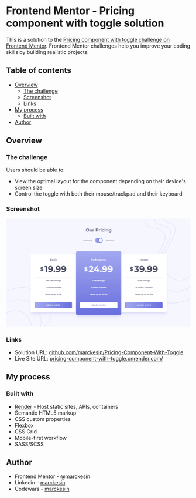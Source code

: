# Frontend Mentor - Pricing component with toggle solution

This is a solution to the [Pricing component with toggle challenge on Frontend Mentor](https://www.frontendmentor.io/challenges/pricing-component-with-toggle-8vPwRMIC). Frontend Mentor challenges help you improve your coding skills by building realistic projects.

## Table of contents

- [Overview](#overview)
  - [The challenge](#the-challenge)
  - [Screenshot](#screenshot)
  - [Links](#links)
- [My process](#my-process)
  - [Built with](#built-with)
- [Author](#author)

## Overview

### The challenge

Users should be able to:

- View the optimal layout for the component depending on their device's screen size
- Control the toggle with both their mouse/trackpad and their keyboard

### Screenshot

![](./screenshot.png)

### Links

- Solution URL: [github.com/marckesin/Pricing-Component-With-Toggle](https://github.com/marckesin/Pricing-Component-With-Toggle)
- Live Site URL: [pricing-component-with-toggle.onrender.com/](https://pricing-component-with-toggle.onrender.com/)

## My process

### Built with

- [Render](https://render.com/) - Host static sites, APIs, containers
- Semantic HTML5 markup
- CSS custom properties
- Flexbox
- CSS Grid
- Mobile-first workflow
- SASS/SCSS

## Author

- Frontend Mentor - [@marckesin](https://www.frontendmentor.io/profile/marckesin)
- Linkedin - [marckesin](https://www.linkedin.com/in/marckesin)
- Codewars - [marckesin](https://www.codewars.com/users/marckesin)
